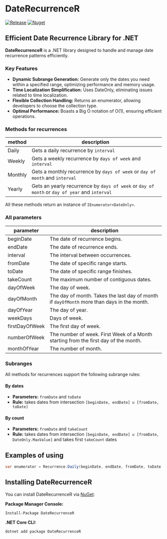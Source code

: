 # DateRecurrenceR

[![Release](https://github.com/Cadabra/DateRecurrenceR/actions/workflows/release.yml/badge.svg)](https://github.com/Cadabra/DateRecurrenceR/actions/workflows/release.yml) [![Nuget](https://img.shields.io/nuget/v/DateRecurrenceR?logo=NuGet)](https://www.nuget.org/packages/DateRecurrenceR)

## Efficient Date Recurrence Library for .NET

**DateRecurrenceR** is a .NET library designed to handle and manage date recurrence patterns efficiently.

### Key Features

* **Dynamic Subrange Generation:** Generate only the dates you need within a specified range, optimizing performance and
  memory usage.
* **Time Localization Simplification:** Uses DateOnly, eliminating issues related to time localization.
* **Flexible Collection Handling:** Returns an enumerator, allowing developers to choose the collection type.
* **Optimal Performance:** Boasts a Big O notation of O(1), ensuring efficient operations.

### Methods for recurrences

| method  | description                                                                                   |
|---------|-----------------------------------------------------------------------------------------------|
| Daily   | Gets a daily recurrence by `interval`                                                         |
| Weekly  | Gets a weekly recurrence by `days of week` and `interval`                                     |
| Monthly | Gets a monthly recurrence by `days of week` or `day of month` and `interval`                  |
| Yearly  | Gets an yearly recurrence by `days of week` or `day of month` or `day of year` and `interval` |

All these methods return an instance of `IEnumerator<DateOnly>`.

### All parameters

| parameter      | description                                                                                |
|----------------|--------------------------------------------------------------------------------------------|
| beginDate      | The date of recurrence begins.                                                             |
| endDate        | The date of recurrence ends.                                                               |
| interval       | The interval between occurrences.                                                          |
| fromDate       | The date of specific range starts.                                                         |
| toDate         | The date of specific range finishes.                                                       |
| takeCount      | The maximum number of contiguous dates.                                                    |
| dayOfWeek      | The day of week.                                                                           |
| dayOfMonth     | The day of month. Takes the last day of month if `dayOfMonth` more than days in the month. |
| dayOfYear      | The day of year.                                                                           |
| weekDays       | Days of week.                                                                              |
| firstDayOfWeek | The first day of week.                                                                     |
| numberOfWeek   | The number of week. First Week of a Month starting from the first day of the month.        |
| monthOfYear    | The number of month.                                                                       |

### Subranges

All methods for recurrences support the following subrange rules:

#### By dates

* **Parameters:** `fromDate` and `toDate`
* **Rule:** takes dates from intersection `[beginDate, endDate] ∪ [fromDate, toDate]`

#### By count

* **Parameters:** `fromDate` and `takeCount`
* **Rule:** takes dates from intersection `[beginDate, endDate] ∪ [fromDate, DateOnly.MaxValue]` and takes
  first `takeCount` dates

## Examples of using

```csharp
var enumerator = Recurrence.Daily(beginDate, endDate, fromDate, toDate, interval); // IEnumerator<DateOnly>
```

## Installing DateRecurrenceR

You can install DateRecurrenceR via [NuGet](https://www.nuget.org/packages/DateRecurrenceR):

**Package Manager Console:**

```shell
Install-Package DateRecurrenceR
```

**.NET Core CLI:**

```shell
dotnet add package DateRecurrenceR
```